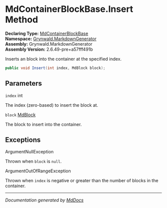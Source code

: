 ﻿<!--  
  <auto-generated>   
    The contents of this file were generated by a tool.  
    Changes to this file may be list if the file is regenerated  
  </auto-generated>   
-->

# MdContainerBlockBase.Insert Method

**Declaring Type:** [MdContainerBlockBase](../index.md)  
**Namespace:** [Grynwald.MarkdownGenerator](../../index.md)  
**Assembly:** Grynwald.MarkdownGenerator  
**Assembly Version:** 2.6.49\-pre+a57fff491b

Inserts an block into the container at the specified index.

```csharp
public void Insert(int index, MdBlock block);
```

## Parameters

`index`  int

The index (zero\-based) to insert the block at.

`block`  [MdBlock](../../MdBlock/index.md)

The block to insert into the container.

## Exceptions

ArgumentNullException

Thrown when `block` is `null`.

ArgumentOutOfRangeException

Thrown when `index` is negative or greater than the number of blocks in the container.

___

*Documentation generated by [MdDocs](https://github.com/ap0llo/mddocs)*
